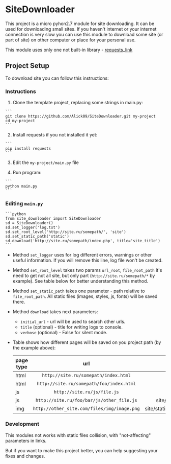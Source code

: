 # SiteDownloader
This project is a micro pyhon2.7 module for site downloading. It can be used for downloading small sites. If you haven't internet or your internet connection is very slow you can use this module to download some site (or part of site) on other computer or place for your personal use.

This module uses only one not built-in library - [requests_link]

[requests_link]: http://docs.python-requests.org/en/master/

## Project Setup
To download site you can follow this instructions:

### Instructions
  1. Clone the template project, replacing some strings in main.py:
  
    ```
    git clone https://github.com/Alick09/SiteDownloader.git my-project
    cd my-project
    ```
   
  2. Install requests if you not installed it yet:
  
    ```
    pip install requests
    ```
   
  3. Edit the `my-project/main.py` file
  
  4. Run program:
  
    ```
    python main.py
    ```
  
### Editing `main.py`
  
    ```python
    from site_downloader import SiteDownloader
    sd = SiteDownloader()
    sd.set_logger('log.txt')
    sd.set_root_level('http://site.ru/somepath/', 'site')
    sd.set_static_path('static')
    sd.download('http://site.ru/somepath/index.php', title='site_title')
    ```
  
  * Method `set_logger` uses for log different errors, warnings or other useful information.
    If you will remove this line, log file won't be created.
    
  * Method `set_root_level` takes two params `url_root`, `file_root_path` it's need to get not all site, but only part (`http://site.ru/somepath/*` by example). See table below for better understanding this method.
  
  * Method `set_static_path` takes one parameter - path relative to `file_root_path`. All static files (images, styles, js, fonts) will be saved there.
  
  * Method `download` takes next parameters:
    * `initial_url` - url will be used to search other urls.
    * `title` (optional) - title for writing logs to console.
    * `verbose` (optional) - False for silent mode.
  
  * Table shows how different pages will be saved on you project path (by the example above):
    
    | page type     | url           | save path  |
    | ------------- |:-------------:| -----:|
    | html          | `http://site.ru/somepath/index.html` | site/index.html |
    | html      | `http://site.ru/somepath/foo/index.html` | site/foo/index.html |
    | js | `http://site.ru/js/file.js`   | site/static/js/file.js |
    | js | `http://site.ru/foo/bar/js/other_file.js`   | site/static/js/other_file.js |
    | img | `http://other_site.com/files/img/image.png` | site/static/images/image.png |
    
### Development
  This modules not works with static files collision, with "not-affecting" parameters in links.
  
  But if you want to make this project better, you can help suggesting your fixes and changes.
  
  
